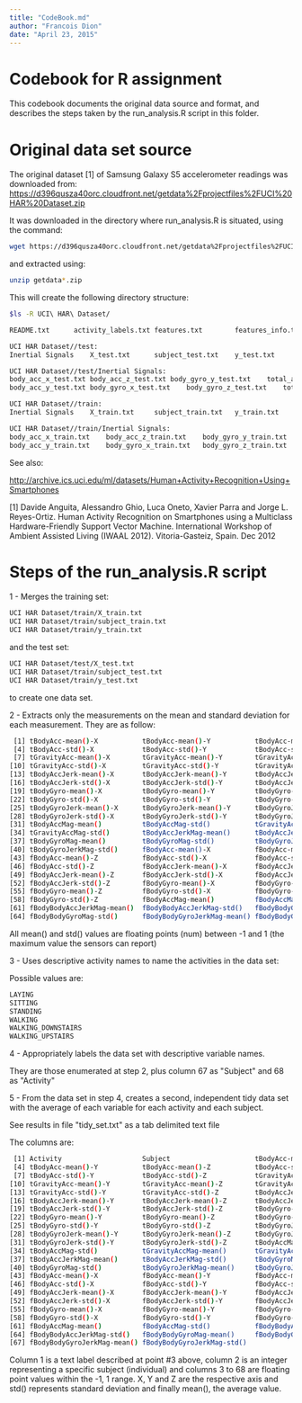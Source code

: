 ```yaml
---
title: "CodeBook.md"
author: "Francois Dion"
date: "April 23, 2015"
---
```


Codebook for R assignment
=========================

This codebook documents the original data source and format, and describes the steps taken by the run_analysis.R script in this folder.

Original data set source
========================

The original dataset [1] of Samsung Galaxy S5 accelerometer readings was downloaded from:
https://d396qusza40orc.cloudfront.net/getdata%2Fprojectfiles%2FUCI%20HAR%20Dataset.zip

It was downloaded in the directory where run_analysis.R is situated, using the command:

```sh
wget https://d396qusza40orc.cloudfront.net/getdata%2Fprojectfiles%2FUCI%20HAR%20Dataset.zip
```

and extracted using:

```sh
unzip getdata*.zip
```

This will create the following directory structure:

```sh
$ls -R UCI\ HAR\ Dataset/

README.txt  	activity_labels.txt	features.txt		features_info.txt	test			train

UCI HAR Dataset//test:
Inertial Signals	X_test.txt		subject_test.txt	y_test.txt

UCI HAR Dataset//test/Inertial Signals:
body_acc_x_test.txt	body_acc_z_test.txt	body_gyro_y_test.txt	total_acc_x_test.txt	total_acc_z_test.txt
body_acc_y_test.txt	body_gyro_x_test.txt	body_gyro_z_test.txt	total_acc_y_test.txt

UCI HAR Dataset//train:
Inertial Signals	X_train.txt		subject_train.txt	y_train.txt

UCI HAR Dataset//train/Inertial Signals:
body_acc_x_train.txt	body_acc_z_train.txt	body_gyro_y_train.txt	total_acc_x_train.txt	total_acc_z_train.txt
body_acc_y_train.txt	body_gyro_x_train.txt	body_gyro_z_train.txt	total_acc_y_train.txt
```

See also:

http://archive.ics.uci.edu/ml/datasets/Human+Activity+Recognition+Using+Smartphones 

[1] Davide Anguita, Alessandro Ghio, Luca Oneto, Xavier Parra and Jorge L. Reyes-Ortiz. Human Activity Recognition on Smartphones using a Multiclass Hardware-Friendly Support Vector Machine. International Workshop of Ambient Assisted Living (IWAAL 2012). Vitoria-Gasteiz, Spain. Dec 2012

Steps of the run_analysis.R script
==================================

1 - Merges the training set:
```sh
UCI HAR Dataset/train/X_train.txt
UCI HAR Dataset/train/subject_train.txt
UCI HAR Dataset/train/y_train.txt
```

and the test set:
```sh
UCI HAR Dataset/test/X_test.txt
UCI HAR Dataset/train/subject_test.txt
UCI HAR Dataset/train/y_test.txt
```

to create one data set.

2 - Extracts only the measurements on the mean and standard deviation for each measurement.
They are as follow:
```sh
 [1] tBodyAcc-mean()-X           tBodyAcc-mean()-Y           tBodyAcc-mean()-Z          
 [4] tBodyAcc-std()-X            tBodyAcc-std()-Y            tBodyAcc-std()-Z           
 [7] tGravityAcc-mean()-X        tGravityAcc-mean()-Y        tGravityAcc-mean()-Z       
[10] tGravityAcc-std()-X         tGravityAcc-std()-Y         tGravityAcc-std()-Z        
[13] tBodyAccJerk-mean()-X       tBodyAccJerk-mean()-Y       tBodyAccJerk-mean()-Z      
[16] tBodyAccJerk-std()-X        tBodyAccJerk-std()-Y        tBodyAccJerk-std()-Z       
[19] tBodyGyro-mean()-X          tBodyGyro-mean()-Y          tBodyGyro-mean()-Z         
[22] tBodyGyro-std()-X           tBodyGyro-std()-Y           tBodyGyro-std()-Z          
[25] tBodyGyroJerk-mean()-X      tBodyGyroJerk-mean()-Y      tBodyGyroJerk-mean()-Z     
[28] tBodyGyroJerk-std()-X       tBodyGyroJerk-std()-Y       tBodyGyroJerk-std()-Z      
[31] tBodyAccMag-mean()          tBodyAccMag-std()           tGravityAccMag-mean()      
[34] tGravityAccMag-std()        tBodyAccJerkMag-mean()      tBodyAccJerkMag-std()      
[37] tBodyGyroMag-mean()         tBodyGyroMag-std()          tBodyGyroJerkMag-mean()    
[40] tBodyGyroJerkMag-std()      fBodyAcc-mean()-X           fBodyAcc-mean()-Y          
[43] fBodyAcc-mean()-Z           fBodyAcc-std()-X            fBodyAcc-std()-Y           
[46] fBodyAcc-std()-Z            fBodyAccJerk-mean()-X       fBodyAccJerk-mean()-Y      
[49] fBodyAccJerk-mean()-Z       fBodyAccJerk-std()-X        fBodyAccJerk-std()-Y       
[52] fBodyAccJerk-std()-Z        fBodyGyro-mean()-X          fBodyGyro-mean()-Y         
[55] fBodyGyro-mean()-Z          fBodyGyro-std()-X           fBodyGyro-std()-Y          
[58] fBodyGyro-std()-Z           fBodyAccMag-mean()          fBodyAccMag-std()          
[61] fBodyBodyAccJerkMag-mean()  fBodyBodyAccJerkMag-std()   fBodyBodyGyroMag-mean()    
[64] fBodyBodyGyroMag-std()      fBodyBodyGyroJerkMag-mean() fBodyBodyGyroJerkMag-std() 
```

All mean() and std() values are floating points (num) between -1 and 1 (the maximum value the sensors can report)

3 - Uses descriptive activity names to name the activities in the data set:

Possible values are:
```sh
LAYING
SITTING
STANDING
WALKING
WALKING_DOWNSTAIRS
WALKING_UPSTAIRS
```

4 - Appropriately labels the data set with descriptive variable names. 

They are those enumerated at step 2, plus column 67 as "Subject" and 68 as "Activity"

5 - From the data set in step 4, creates a second, independent tidy data set with the average of each variable for each activity and each subject.

See results in file "tidy_set.txt" as a tab delimited text file

The columns are:

```sh
 [1] Activity                    Subject                     tBodyAcc-mean()-X          
 [4] tBodyAcc-mean()-Y           tBodyAcc-mean()-Z           tBodyAcc-std()-X           
 [7] tBodyAcc-std()-Y            tBodyAcc-std()-Z            tGravityAcc-mean()-X       
[10] tGravityAcc-mean()-Y        tGravityAcc-mean()-Z        tGravityAcc-std()-X        
[13] tGravityAcc-std()-Y         tGravityAcc-std()-Z         tBodyAccJerk-mean()-X      
[16] tBodyAccJerk-mean()-Y       tBodyAccJerk-mean()-Z       tBodyAccJerk-std()-X       
[19] tBodyAccJerk-std()-Y        tBodyAccJerk-std()-Z        tBodyGyro-mean()-X         
[22] tBodyGyro-mean()-Y          tBodyGyro-mean()-Z          tBodyGyro-std()-X          
[25] tBodyGyro-std()-Y           tBodyGyro-std()-Z           tBodyGyroJerk-mean()-X     
[28] tBodyGyroJerk-mean()-Y      tBodyGyroJerk-mean()-Z      tBodyGyroJerk-std()-X      
[31] tBodyGyroJerk-std()-Y       tBodyGyroJerk-std()-Z       tBodyAccMag-mean()         
[34] tBodyAccMag-std()           tGravityAccMag-mean()       tGravityAccMag-std()       
[37] tBodyAccJerkMag-mean()      tBodyAccJerkMag-std()       tBodyGyroMag-mean()        
[40] tBodyGyroMag-std()          tBodyGyroJerkMag-mean()     tBodyGyroJerkMag-std()     
[43] fBodyAcc-mean()-X           fBodyAcc-mean()-Y           fBodyAcc-mean()-Z          
[46] fBodyAcc-std()-X            fBodyAcc-std()-Y            fBodyAcc-std()-Z           
[49] fBodyAccJerk-mean()-X       fBodyAccJerk-mean()-Y       fBodyAccJerk-mean()-Z      
[52] fBodyAccJerk-std()-X        fBodyAccJerk-std()-Y        fBodyAccJerk-std()-Z       
[55] fBodyGyro-mean()-X          fBodyGyro-mean()-Y          fBodyGyro-mean()-Z         
[58] fBodyGyro-std()-X           fBodyGyro-std()-Y           fBodyGyro-std()-Z          
[61] fBodyAccMag-mean()          fBodyAccMag-std()           fBodyBodyAccJerkMag-mean() 
[64] fBodyBodyAccJerkMag-std()   fBodyBodyGyroMag-mean()     fBodyBodyGyroMag-std()     
[67] fBodyBodyGyroJerkMag-mean() fBodyBodyGyroJerkMag-std()
```

Column 1 is a text label described at point #3 above, column 2 is an integer representing a specific subject (individual) and columns 3 to 68 are floating point values within the -1, 1 range. X, Y and Z are the respective axis and std() represents standard deviation and finally mean(), the average value.
